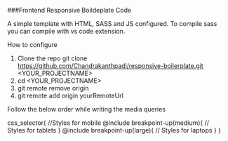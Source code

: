 ###Frontend Responsive Boildeplate Code

A simple template with HTML, SASS and JS configured. To compile sass you can compile with vs code extension.

How to configure

1. Clone the repo git clone https://github.com/Chandrakanthpadi/responsive-boilerplate.git <YOUR_PROJECTNAME>
2. cd <YOUR_PROJECTNAME>
3. git remote remove origin
4. git remote add origin yourRemoteUrl

Follow the below order while writing the media queries

css_selector{
        //Styles for mobile
    @include breakpoint-up(medium){
        // Styles for tablets
    }
    @include breakpoint-up(large){
        // Styles for laptops
    }
}
